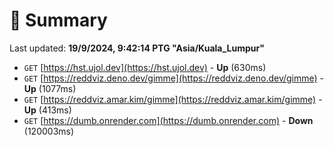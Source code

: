# 📖 Summary
Last updated: **19/9/2024, 9:42:14 PTG "Asia/Kuala_Lumpur"**

- `GET` [https://hst.ujol.dev](https://hst.ujol.dev) - **Up** (630ms)
- `GET` [https://reddviz.deno.dev/gimme](https://reddviz.deno.dev/gimme) - **Up** (1077ms)
- `GET` [https://reddviz.amar.kim/gimme](https://reddviz.amar.kim/gimme) - **Up** (413ms)
- `GET` [https://dumb.onrender.com](https://dumb.onrender.com) - **Down** (120003ms)
